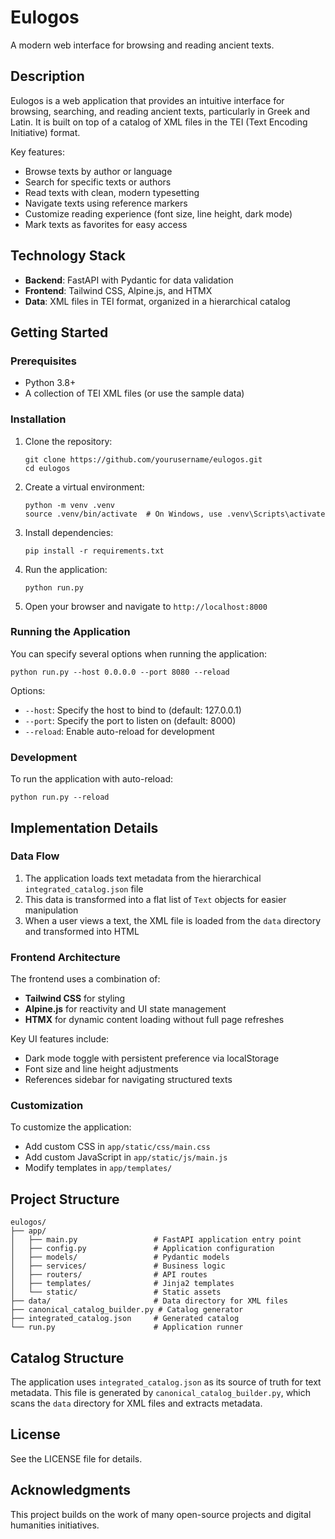 # Eulogos

A modern web interface for browsing and reading ancient texts.

## Description

Eulogos is a web application that provides an intuitive interface for browsing, searching, and reading ancient texts, particularly in Greek and Latin. It is built on top of a catalog of XML files in the TEI (Text Encoding Initiative) format.

Key features:

- Browse texts by author or language
- Search for specific texts or authors
- Read texts with clean, modern typesetting
- Navigate texts using reference markers
- Customize reading experience (font size, line height, dark mode)
- Mark texts as favorites for easy access

## Technology Stack

- **Backend**: FastAPI with Pydantic for data validation
- **Frontend**: Tailwind CSS, Alpine.js, and HTMX
- **Data**: XML files in TEI format, organized in a hierarchical catalog

## Getting Started

### Prerequisites

- Python 3.8+
- A collection of TEI XML files (or use the sample data)

### Installation

1. Clone the repository:
   ```
   git clone https://github.com/yourusername/eulogos.git
   cd eulogos
   ```

2. Create a virtual environment:
   ```
   python -m venv .venv
   source .venv/bin/activate  # On Windows, use .venv\Scripts\activate
   ```

3. Install dependencies:
   ```
   pip install -r requirements.txt
   ```

4. Run the application:
   ```
   python run.py
   ```

5. Open your browser and navigate to `http://localhost:8000`

### Running the Application

You can specify several options when running the application:

```
python run.py --host 0.0.0.0 --port 8080 --reload
```

Options:
- `--host`: Specify the host to bind to (default: 127.0.0.1)
- `--port`: Specify the port to listen on (default: 8000)
- `--reload`: Enable auto-reload for development

### Development

To run the application with auto-reload:
```
python run.py --reload
```

## Implementation Details

### Data Flow

1. The application loads text metadata from the hierarchical `integrated_catalog.json` file
2. This data is transformed into a flat list of `Text` objects for easier manipulation
3. When a user views a text, the XML file is loaded from the `data` directory and transformed into HTML

### Frontend Architecture

The frontend uses a combination of:
- **Tailwind CSS** for styling
- **Alpine.js** for reactivity and UI state management
- **HTMX** for dynamic content loading without full page refreshes

Key UI features include:
- Dark mode toggle with persistent preference via localStorage
- Font size and line height adjustments
- References sidebar for navigating structured texts

### Customization

To customize the application:
- Add custom CSS in `app/static/css/main.css`
- Add custom JavaScript in `app/static/js/main.js`
- Modify templates in `app/templates/`

## Project Structure

```
eulogos/
├── app/
│   ├── main.py                 # FastAPI application entry point
│   ├── config.py               # Application configuration
│   ├── models/                 # Pydantic models
│   ├── services/               # Business logic
│   ├── routers/                # API routes
│   ├── templates/              # Jinja2 templates
│   └── static/                 # Static assets
├── data/                       # Data directory for XML files
├── canonical_catalog_builder.py # Catalog generator
├── integrated_catalog.json     # Generated catalog
└── run.py                      # Application runner
```

## Catalog Structure

The application uses `integrated_catalog.json` as its source of truth for text metadata. This file is generated by `canonical_catalog_builder.py`, which scans the `data` directory for XML files and extracts metadata.

## License

See the LICENSE file for details.

## Acknowledgments

This project builds on the work of many open-source projects and digital humanities initiatives. 